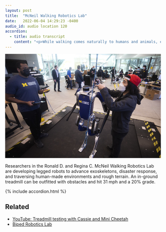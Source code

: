 ```yaml
---
layout: post
title:  "McNeil Walking Robotics Lab"
date:   2022-06-04 14:29:23 -0400
audio_id: audio location 120
accordion: 
  - title: audio transcript
    content: "<p>While walking comes naturally to humans and animals, engineers are still catching up to hundreds of millions of years of evolution.</p><p>]Researchers in the Ronald D. and Regina C. McNeil Walking Robotics Lab are developing legged robots to advance exoskeletons, disaster response, and traversing human-made environments and rough terrain. That in-ground treadmill in the back can be outfitted with obstacles and hit 31 mph and a 20% grade.</p><p>These robots can have any number of legs, but to navigate human environments, researchers like Robotics PhD student Wami Ogunbi focus on bipedal robots.</p><p>My research focuses on bipedal robot locomotion. That is the movement of two legged robots. Our lab has projects from perception and reasoning, which is getting the robot to understand its environment and how to navigate it all the way to controls, which is getting the robot to actually act on its planning algorithms and move robustly through its environment.</p><p>Robotics kind of stumbled onto me in that I did not intentionally plan to get a PhD in robotics my entire life. Rather, I decided that I wanted to be an engineer late into high school, like around junior year. I picked mechanical engineering as my undergrad major because it was what I thought was the most general and would be a great pivot should I decide to specialize in basically any specific domain in engineering.</p><p>I kept mechanical engineering at first in grad school and then wound up in robotics when I decided to work on bipeds. My current hope is to become a professor, to pay it forward in honor of all the mentors that I had throughout my academic career who helped me get to where I'm at today. Robotics isn't easy. Grad school isn't easy, but neither are impossible.</p><p>Robots can have a huge impact, a huge positive impact on lives, and I hope to be part of that change as well as to help others realize their potential and also being part of that change.</p>"
---
```


<div class="audio-player">
   <!-- this is where the player will be injected -->
</div>

![Digit robot on the treadmill](/assets/images/120-walk-lab.jpg)

Researchers in the Ronald D. and Regina C. McNeil Walking Robotics Lab are developing legged robots to advance exoskeletons, disaster response, and traversing human-made environments and rough terrain. An in-ground treadmill can be outfitted with obstacles and hit 31 mph and a 20% grade.

{% include accordion.html %}

## Related
* [YouTube: Treadmill testing with Cassie and Mini Cheetah](https://www.youtube.com/watch?v=-UTkbmWdyyA)
* [Biped Robotics Lab](https://www.biped.solutions)

<script type="text/javascript">

 const player = new Shikwasa({
   container: () => document.querySelector('.audio-player'),
   audio: {
     title: 'McNeil Walking Robotics Lab',
     artist: 'Location 120',
     cover: '/assets/images/120-walk-lab.jpg',
     src: '/assets/audio/120-walk-lab.mp3',
   },
   // fixed: {
   //   type: 'static',
   // }
 })

 </script>